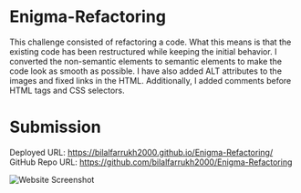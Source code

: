 # Enigma-Refactoring

This challenge consisted of refactoring a code. What this means is that the existing code has been restructured while keeping the initial behavior. I converted the non-semantic elements to semantic elements to make the code look as smooth as possible. I have also added ALT attributes to the images and fixed links in the HTML. Additionally, I added comments before HTML tags and CSS selectors. 

# Submission
Deployed URL: https://bilalfarrukh2000.github.io/Enigma-Refactoring/
GitHub Repo URL: https://github.com/bilalfarrukh2000/Enigma-Refactoring

![Website Screenshot](Enigma-Refactoring.png)